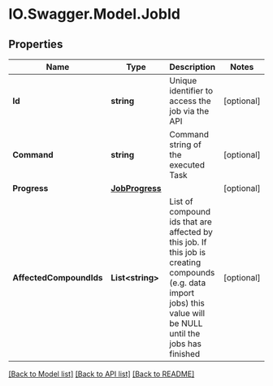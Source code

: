 # IO.Swagger.Model.JobId
## Properties

Name | Type | Description | Notes
------------ | ------------- | ------------- | -------------
**Id** | **string** | Unique identifier to access the job via the API | [optional] 
**Command** | **string** | Command string of the executed Task | [optional] 
**Progress** | [**JobProgress**](JobProgress.md) |  | [optional] 
**AffectedCompoundIds** | **List&lt;string&gt;** | List of compound ids that are affected by this job.  If this job is creating compounds (e.g. data import jobs) this value will be NULL until the jobs has finished | [optional] 

[[Back to Model list]](../README.md#documentation-for-models) [[Back to API list]](../README.md#documentation-for-api-endpoints) [[Back to README]](../README.md)

